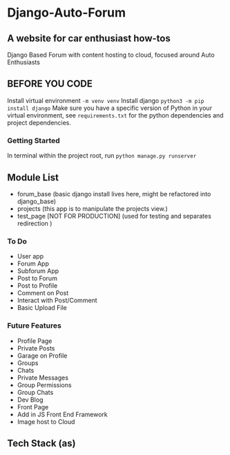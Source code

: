 # Django-Auto-Forum
## A website for car enthusiast how-tos
Django Based Forum with content hosting to cloud, focused around Auto Enthusiasts

## BEFORE YOU CODE
Install virtual environment `-m venv venv`
Install django `python3 -m pip install django`
Make sure you have a specific version of Python in your virtual environment, 
see `requirements.txt` for the python dependencies and project dependencies.

### Getting Started
In terminal within the project root, run `python manage.py runserver`



## Module List
- forum_base (basic django install lives here, might be refactored into django_base)
- projects (this app is to manipulate the projects view.)
- test_page [NOT FOR PRODUCTION] (used for testing and separates redirection  )
### To Do 
- User app
- Forum App
- Subforum App
- Post to Forum
- Post to Profile
- Comment on Post
- Interact with Post/Comment
- Basic Upload File 
### Future Features
- Profile Page
- Private Posts
- Garage on Profile
- Groups
- Chats
- Private Messages
- Group Permissions
- Group Chats
- Dev Blog
- Front Page 
- Add in JS Front End Framework
- Image host to Cloud

## Tech Stack (as)





